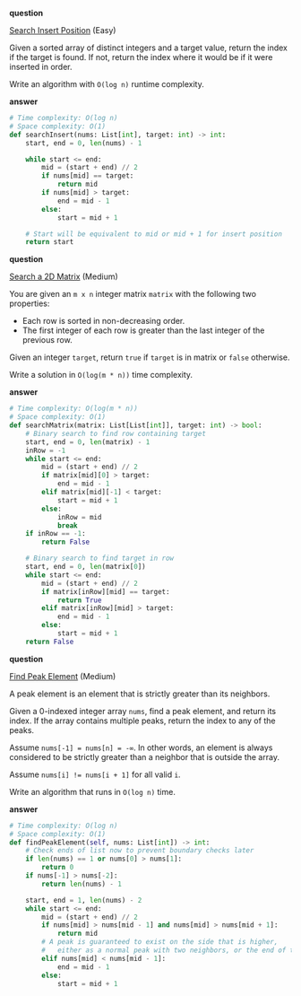 **question**

<a href="https://leetcode.com/problems/search-insert-position/description" target="_blank">Search Insert Position</a> (Easy)

Given a sorted array of distinct integers and a target value, return the index if the target is found. If not, return the index where it would be if it were inserted in order.

Write an algorithm with `O(log n)` runtime complexity.

**answer**

```py
# Time complexity: O(log n)
# Space complexity: O(1)
def searchInsert(nums: List[int], target: int) -> int:
    start, end = 0, len(nums) - 1

    while start <= end:
        mid = (start + end) // 2
        if nums[mid] == target:
            return mid
        if nums[mid] > target:
            end = mid - 1
        else:
            start = mid + 1

    # Start will be equivalent to mid or mid + 1 for insert position
    return start
```

**question**

<a href="https://leetcode.com/problems/search-a-2d-matrix/description" target="_blank">Search a 2D Matrix</a> (Medium)

You are given an `m x n` integer matrix `matrix` with the following two properties:

-   Each row is sorted in non-decreasing order.
-   The first integer of each row is greater than the last integer of the previous row.

Given an integer `target`, return `true` if `target` is in matrix or `false` otherwise.

Write a solution in `O(log(m * n))` time complexity.

**answer**

```py
# Time complexity: O(log(m * n))
# Space complexity: O(1)
def searchMatrix(matrix: List[List[int]], target: int) -> bool:
    # Binary search to find row containing target
    start, end = 0, len(matrix) - 1
    inRow = -1
    while start <= end:
        mid = (start + end) // 2
        if matrix[mid][0] > target:
            end = mid - 1
        elif matrix[mid][-1] < target:
            start = mid + 1
        else:
            inRow = mid
            break
    if inRow == -1:
        return False

    # Binary search to find target in row
    start, end = 0, len(matrix[0])
    while start <= end:
        mid = (start + end) // 2
        if matrix[inRow][mid] == target:
            return True
        elif matrix[inRow][mid] > target:
            end = mid - 1
        else:
            start = mid + 1
    return False
```

**question**

<a href="https://leetcode.com/problems/find-peak-element/description" target="_blank">Find Peak Element</a> (Medium)

A peak element is an element that is strictly greater than its neighbors.

Given a 0-indexed integer array `nums`, find a peak element, and return its index. If the array contains multiple peaks, return the index to any of the peaks.

Assume `nums[-1] = nums[n] = -∞`. In other words, an element is always considered to be strictly greater than a neighbor that is outside the array.

Assume `nums[i] != nums[i + 1]` for all valid `i`.

Write an algorithm that runs in `O(log n)` time.

**answer**

```py
# Time complexity: O(log n)
# Space complexity: O(1)
def findPeakElement(self, nums: List[int]) -> int:
    # Check ends of list now to prevent boundary checks later
    if len(nums) == 1 or nums[0] > nums[1]:
        return 0
    if nums[-1] > nums[-2]:
        return len(nums) - 1

    start, end = 1, len(nums) - 2
    while start <= end:
        mid = (start + end) // 2
        if nums[mid] > nums[mid - 1] and nums[mid] > nums[mid + 1]:
            return mid
        # A peak is guaranteed to exist on the side that is higher,
        #   either as a normal peak with two neighbors, or the end of the list.
        elif nums[mid] < nums[mid - 1]:
            end = mid - 1
        else:
            start = mid + 1
```
